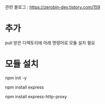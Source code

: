 관련 블로그 : https://zerobin-dev.tistory.com/159

# 추가

pull 받은 디렉토리에 아래 명령어로 모듈 설치 필요


# 모듈 설치

npm init -y

npm install express

npm install express-http-proxy
